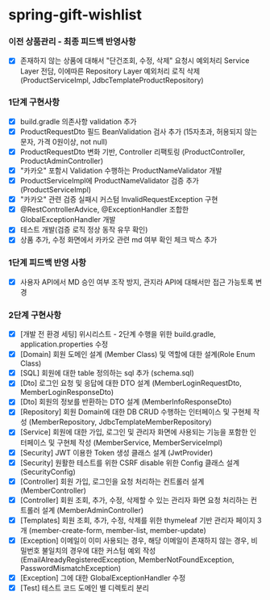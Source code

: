 # spring-gift-wishlist

### 이전 상품관리 - 최종 피드백 반영사항
-[x] 존재하지 않는 상품에 대해서 "단건조회, 수정, 삭제" 요청시 예외처리 Service Layer 전담, 이에따른 Repository Layer 예외처리 로직 삭제(ProductServiceImpl, JdbcTemplateProductRepository)

### 1단계 구현사항

-[x] build.gradle 의존사항 validation 추가
-[x] ProductRequestDto 필드 BeanValidation 검사 추가 (15자초과, 허용되지 않는 문자, 가격 0원이상, not null)
-[x] ProductRequestDto 변화 기반, Controller 리팩토링 (ProductController, ProductAdminController)
-[x] "카카오" 포함시 Validation 수행하는 ProductNameValidator 개발
-[x] ProductServiceImpl에 ProductNameValidator 검증 추가 (ProductServiceImpl)
-[x] "카카오" 관련 검증 실패시 커스텀 InvalidRequestException 구현
-[x] @RestControllerAdvice, @ExceptionHandler 조합한 GlobalExceptionHandler 개발
-[x] 테스트 개발(검증 로직 정상 동작 유무 확인)
-[x] 상품 추가, 수정 화면에서 카카오 관련 md 여부 확인 체크 박스 추가 

### 1단계 피드백 반영 사항
-[x] 사용자 API에서 MD 승인 여부 조작 방지, 관지라 API에 대해서만 접근 가능토록 변경

### 2단계 구현사항
-[x] [개발 전 환경 세팅] 위시리스트 - 2단계 수행을 위한 build.gradle, application.properties 수정
-[x] [Domain] 회원 도메인 설계 (Member Class) 및 역할에 대한 설계(Role Enum Class)
-[x] [SQL] 회원에 대한 table 정의하는 sql 추가 (schema.sql)
-[x] [Dto] 로그인 요청 및 응답에 대한 DTO 설계 (MemberLoginRequestDto, MemberLoginResponseDto)
-[x] [Dto] 회원의 정보를 반환하는 DTO 설계 (MemberInfoResponseDto)
-[x] [Repository] 회원 Domain에 대한 DB CRUD 수행하는 인터페이스 및 구현체 작성 (MemberRepository, JdbcTemplateMemberRepository)
-[x] [Service] 회원에 대한 가입, 로그인 및 관리자 화면에 사용되는 기능을 포함한 인터페이스 및 구현체 작성 (MemberService, MemberServiceImpl)
-[x] [Security] JWT 이용한 Token 생성 클래스 설계 (JwtProvider)
-[x] [Security] 원활한 테스트를 위한 CSRF disable 위한 Config 클래스 설계(SecurityConfig)
-[x] [Controller] 회원 가입, 로그인을 요청 처리하는 컨트롤러 설계(MemberController)
-[x] [Controller] 회원 조회, 추가, 수정, 삭제할 수 있는 관리자 화면 요청 처리하는 컨트롤러 설계 (MemberAdminController)
-[x] [Templates] 회원 조회, 추가, 수정, 삭제를 위한 thymeleaf 기반 관리자 페이지 3개 (member-create-form, member-list, member-update)
-[x] [Exception] 이메일이 이미 사용되는 경우, 해당 이메일이 존재하지 않는 경우, 비밀번호 불일치의 경우에 대한 커스텀 예외 작성 (EmailAlreadyRegisteredException, MemberNotFoundException, PasswordMismatchException)
-[x] [Exception] 그에 대한 GlobalExceptionHandler 수정
-[x] [Test] 테스트 코드 도메인 별 디렉토리 분리
